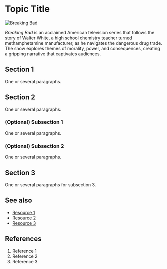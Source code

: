 # Topic Title
![Breaking Bad](https://i2.kknews.cc/oOqrfhdY10_-EM1lu-DUYgYiaNlf4Q8wYD90aLQ/0.jpg)

*Breaking Bad* is an acclaimed American television series that follows the story of Walter White, a high school chemistry teacher turned methamphetamine manufacturer, as he navigates the dangerous drug trade. The show explores themes of morality, power, and consequences, creating a gripping narrative that captivates audiences.

## Section 1

One or several paragraphs.

## Section 2
One or several paragraphs.
### (Optional) Subsection 1
One or several paragraphs.
### (Optional) Subsection 2
One or several paragraphs.

## Section 3
One or several paragraphs for subsection 3.

## See also
- [Resource 1](url)
- [Resource 2](url)
- [Resource 3](url)

## References
1. Reference 1
2. Reference 2
3. Reference 3